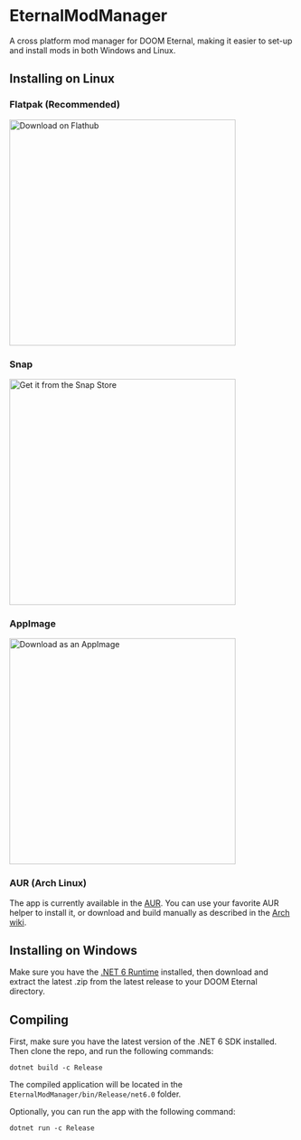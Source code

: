 # EternalModManager

A cross platform mod manager for DOOM Eternal, making it easier to set-up and install mods in both Windows and Linux.

## Installing on Linux
### Flatpak (Recommended)

<a href='https://flathub.org/apps/details/com.powerball253.eternalmodmanager'>
    <img width='400' alt='Download on Flathub' src='https://flathub.org/assets/badges/flathub-badge-en.png'/>
</a>

### Snap

<a href='https://snapcraft.io/eternalmodmanager'>
    <img width='400' alt='Get it from the Snap Store' src='https://snapcraft.io/static/images/badges/en/snap-store-black.svg' />
</a>

### AppImage

<a href='https://appimage.github.io/EternalModManager'>
    <img width='400' alt='Download as an AppImage' src='https://docs.appimage.org/_images/download-appimage-banner.svg' />
</a>

### AUR (Arch Linux)
The app is currently available in the [AUR](https://aur.archlinux.org/packages/eternalmodmanager/). You can use your favorite AUR helper to install it, or download and build manually as described in the [Arch wiki](https://aur.archlinux.org/packages/eternalmodmanager/).

## Installing on Windows
Make sure you have the [.NET 6 Runtime](https://dotnet.microsoft.com/en-us/download) installed, then download and extract the latest .zip from the latest release to your DOOM Eternal directory.

## Compiling
First, make sure you have the latest version of the .NET 6 SDK installed. Then clone the repo, and run the following commands:

```
dotnet build -c Release
```

The compiled application will be located in the `EternalModManager/bin/Release/net6.0` folder.

Optionally, you can run the app with the following command:

```
dotnet run -c Release
```
